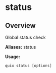 # status

## Overview

Global status check

**Aliases:** status

**Usage:**

```
quix status [options]
```

